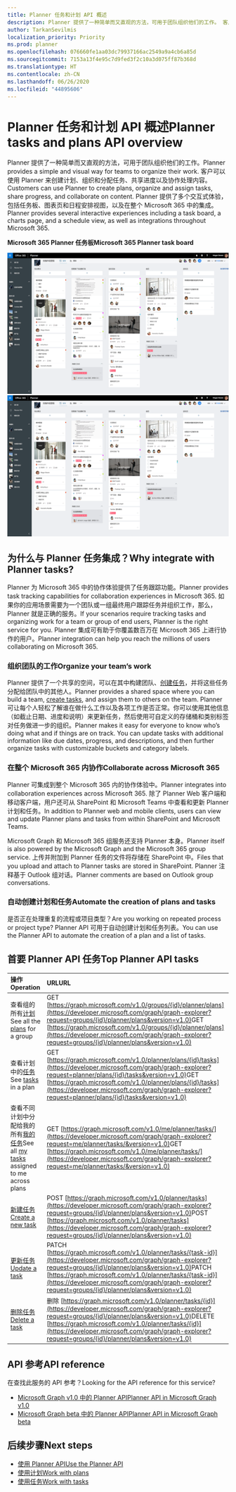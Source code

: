 ```yaml
---
title: Planner 任务和计划 API 概述
description: Planner 提供了一种简单而又直观的方法，可用于团队组织他们的工作。 客户可以使用 Planner 来创建计划、组织和分配任务、共享进度以及协作处理内容。  Planner 提供了多个交互式体验，包括任务板、图表页和日程安排视图，以及在整个 Microsoft 365 中的集成。
author: TarkanSevilmis
localization_priority: Priority
ms.prod: planner
ms.openlocfilehash: 076660fe1aa03dc79937166ac2549a9a4cb6a85d
ms.sourcegitcommit: 7153a13f4e95c7d9fed3f2c10a3d075ff87b368d
ms.translationtype: HT
ms.contentlocale: zh-CN
ms.lasthandoff: 06/26/2020
ms.locfileid: "44895606"
---
```

# <a name="planner-tasks-and-plans-api-overview"></a><span data-ttu-id="73410-105">Planner 任务和计划 API 概述</span><span class="sxs-lookup"><span data-stu-id="73410-105">Planner tasks and plans API overview</span></span>
<span data-ttu-id="73410-106">Planner 提供了一种简单而又直观的方法，可用于团队组织他们的工作。</span><span class="sxs-lookup"><span data-stu-id="73410-106">Planner provides a simple and visual way for teams to organize their work.</span></span> <span data-ttu-id="73410-107">客户可以使用 Planner 来创建计划、组织和分配任务、共享进度以及协作处理内容。</span><span class="sxs-lookup"><span data-stu-id="73410-107">Customers can use Planner to create plans, organize and assign tasks, share progress, and collaborate on content.</span></span>  <span data-ttu-id="73410-108">Planner 提供了多个交互式体验，包括任务板、图表页和日程安排视图，以及在整个 Microsoft 365 中的集成。</span><span class="sxs-lookup"><span data-stu-id="73410-108">Planner provides several interactive experiences including a task board, a charts page, and a schedule view, as well as integrations throughout Microsoft 365.</span></span>

<span data-ttu-id="73410-109">**Microsoft 365 Planner 任务板**</span><span class="sxs-lookup"><span data-stu-id="73410-109">**Microsoft 365 Planner task board**</span></span>

<span data-ttu-id="73410-110">![Microsoft 365 Planner 任务板屏幕截图](images/plannerboard.png "Planner 版块图像")</span><span class="sxs-lookup"><span data-stu-id="73410-110">![Screenshot of a Microsoft 365 Planner task board](images/plannerboard.png "Image of Planner board")</span></span>


## <a name="why-integrate-with-planner-tasks"></a><span data-ttu-id="73410-111">为什么与 Planner 任务集成？</span><span class="sxs-lookup"><span data-stu-id="73410-111">Why integrate with Planner tasks?</span></span>
<span data-ttu-id="73410-112">Planner 为 Microsoft 365 中的协作体验提供了任务跟踪功能。</span><span class="sxs-lookup"><span data-stu-id="73410-112">Planner provides task tracking capabilities for collaboration experiences in Microsoft 365.</span></span> <span data-ttu-id="73410-113">如果你的应用场景需要为一个团队或一组最终用户跟踪任务并组织工作，那么，Planner 就是正确的服务。</span><span class="sxs-lookup"><span data-stu-id="73410-113">If your scenarios require tracking tasks and organizing work for a team or group of end users, Planner is the right service for you.</span></span> <span data-ttu-id="73410-114">Planner 集成可有助于你覆盖数百万在 Microsoft 365 上进行协作的用户。</span><span class="sxs-lookup"><span data-stu-id="73410-114">Planner integration can help you reach the millions of users collaborating on Microsoft 365.</span></span> 

### <a name="organize-your-teams-work"></a><span data-ttu-id="73410-115">组织团队的工作</span><span class="sxs-lookup"><span data-stu-id="73410-115">Organize your team’s work</span></span>
<span data-ttu-id="73410-116">Planner 提供了一个共享的空间，可以在其中构建团队、[创建任务](/graph/api/planner-post-tasks?view=graph-rest-1.0)，并将这些任务分配给团队中的其他人。</span><span class="sxs-lookup"><span data-stu-id="73410-116">Planner provides a shared space where you can build a team, [create tasks](/graph/api/planner-post-tasks?view=graph-rest-1.0), and assign them to others on the team.</span></span> <span data-ttu-id="73410-117">Planner 可让每个人轻松了解谁在做什么工作以及各项工作是否正常。你可以使用其他信息（如截止日期、进度和说明）来更新任务，然后使用可自定义的存储桶和类别标签对任务做进一步的组织。</span><span class="sxs-lookup"><span data-stu-id="73410-117">Planner makes it easy for everyone to know who’s doing what and if things are on track. You can update tasks with additional information like due dates, progress, and descriptions, and then further organize tasks with customizable buckets and category labels.</span></span>   

### <a name="collaborate-across-microsoft-365"></a><span data-ttu-id="73410-118">在整个 Microsoft 365 内协作</span><span class="sxs-lookup"><span data-stu-id="73410-118">Collaborate across Microsoft 365</span></span>
<span data-ttu-id="73410-119">Planner 可集成到整个 Microsoft 365 内的协作体验中。</span><span class="sxs-lookup"><span data-stu-id="73410-119">Planner integrates into collaboration experiences across Microsoft 365.</span></span> <span data-ttu-id="73410-120">除了 Planner Web 客户端和移动客户端，用户还可从 SharePoint 和 Microsoft Teams 中查看和更新 Planner 计划和任务。</span><span class="sxs-lookup"><span data-stu-id="73410-120">In addition to Planner web and mobile clients, users can view and update Planner plans and tasks from within SharePoint and Microsoft Teams.</span></span>  

<span data-ttu-id="73410-121">Microsoft Graph 和 Microsoft 365 组服务还支持 Planner 本身。</span><span class="sxs-lookup"><span data-stu-id="73410-121">Planner itself is also powered by the Microsoft Graph and the Microsoft 365 group service.</span></span> <span data-ttu-id="73410-122">上传并附加到 Planner 任务的文件将存储在 SharePoint 中。</span><span class="sxs-lookup"><span data-stu-id="73410-122">Files that you upload and attach to Planner tasks are stored in SharePoint.</span></span> <span data-ttu-id="73410-123">Planner 注释基于 Outlook 组对话。</span><span class="sxs-lookup"><span data-stu-id="73410-123">Planner comments are based on Outlook group conversations.</span></span>

<!-- Add image
Note: Put an image here showing the relationship between Planner and other things
-->

### <a name="automate-the-creation-of-plans-and-tasks"></a><span data-ttu-id="73410-124">自动创建计划和任务</span><span class="sxs-lookup"><span data-stu-id="73410-124">Automate the creation of plans and tasks</span></span>
<span data-ttu-id="73410-125">是否正在处理重复的流程或项目类型？</span><span class="sxs-lookup"><span data-stu-id="73410-125">Are you working on repeated process or project type?</span></span> <span data-ttu-id="73410-126">Planner API 可用于自动创建计划和任务列表。</span><span class="sxs-lookup"><span data-stu-id="73410-126">You can use the Planner API to automate the creation of a plan and a list of tasks.</span></span>  
 
## <a name="top-planner-api-tasks"></a><span data-ttu-id="73410-127">首要 Planner API 任务</span><span class="sxs-lookup"><span data-stu-id="73410-127">Top Planner API tasks</span></span>

|<span data-ttu-id="73410-128">操作</span><span class="sxs-lookup"><span data-stu-id="73410-128">Operation</span></span>|<span data-ttu-id="73410-129">URL</span><span class="sxs-lookup"><span data-stu-id="73410-129">URL</span></span>|
|:--------|:--|
|<span data-ttu-id="73410-130">查看组的所有[计划](/graph/api/resources/plannerplan?view=graph-rest-beta)</span><span class="sxs-lookup"><span data-stu-id="73410-130">See all the [plans](/graph/api/resources/plannerplan?view=graph-rest-beta) for a group</span></span>|<span data-ttu-id="73410-131">GET [https://graph.microsoft.com/v1.0/groups/{id}/planner/plans](https://developer.microsoft.com/graph/graph-explorer?request=groups/{id}/planner/plans&version=v1.0)</span><span class="sxs-lookup"><span data-stu-id="73410-131">GET [https://graph.microsoft.com/v1.0/groups/{id}/planner/plans](https://developer.microsoft.com/graph/graph-explorer?request=groups/{id}/planner/plans&version=v1.0)</span></span>|
|<span data-ttu-id="73410-132">查看计划中的[任务](/graph/api/resources/plannertask?view=graph-rest-beta)</span><span class="sxs-lookup"><span data-stu-id="73410-132">See [tasks](/graph/api/resources/plannertask?view=graph-rest-beta) in a plan</span></span>|<span data-ttu-id="73410-133">GET [https://graph.microsoft.com/v1.0/planner/plans/{id}/tasks](https://developer.microsoft.com/graph/graph-explorer?request=planner/plans/{id}/tasks&version=v1.0)</span><span class="sxs-lookup"><span data-stu-id="73410-133">GET [https://graph.microsoft.com/v1.0/planner/plans/{id}/tasks](https://developer.microsoft.com/graph/graph-explorer?request=planner/plans/{id}/tasks&version=v1.0)</span></span>|
|<span data-ttu-id="73410-134">查看不同计划中分配给我的所有[我的任务](/graph/api/planneruser-list-tasks?view=graph-rest-beta)</span><span class="sxs-lookup"><span data-stu-id="73410-134">See all [my tasks](/graph/api/planneruser-list-tasks?view=graph-rest-beta) assigned to me across plans</span></span>|<span data-ttu-id="73410-135">GET [https://graph.microsoft.com/v1.0/me/planner/tasks/](https://developer.microsoft.com/graph/graph-explorer?request=me/planner/tasks/&version=v1.0)</span><span class="sxs-lookup"><span data-stu-id="73410-135">GET [https://graph.microsoft.com/v1.0/me/planner/tasks/](https://developer.microsoft.com/graph/graph-explorer?request=me/planner/tasks/&version=v1.0)</span></span>|
|[<span data-ttu-id="73410-136">新建任务</span><span class="sxs-lookup"><span data-stu-id="73410-136">Create a new task</span></span>](/graph/api/planner-post-tasks?view=graph-rest-1.0)|<span data-ttu-id="73410-137">POST [https://graph.microsoft.com/v1.0/planner/tasks](https://developer.microsoft.com/graph/graph-explorer?request=groups/{id}/planner/plans&version=v1.0)</span><span class="sxs-lookup"><span data-stu-id="73410-137">POST [https://graph.microsoft.com/v1.0/planner/tasks](https://developer.microsoft.com/graph/graph-explorer?request=groups/{id}/planner/plans&version=v1.0)</span></span>|
|[<span data-ttu-id="73410-138">更新任务</span><span class="sxs-lookup"><span data-stu-id="73410-138">Update a task</span></span>](/graph/api/plannertask-update?view=graph-rest-1.0)|<span data-ttu-id="73410-139">PATCH [https://graph.microsoft.com/v1.0/planner/tasks/{task-id}](https://developer.microsoft.com/graph/graph-explorer?request=groups/{id}/planner/plans&version=v1.0)</span><span class="sxs-lookup"><span data-stu-id="73410-139">PATCH [https://graph.microsoft.com/v1.0/planner/tasks/{task-id}](https://developer.microsoft.com/graph/graph-explorer?request=groups/{id}/planner/plans&version=v1.0)</span></span>|
|[<span data-ttu-id="73410-140">删除任务</span><span class="sxs-lookup"><span data-stu-id="73410-140">Delete a task</span></span>](/graph/api/plannertask-delete?view=graph-rest-1.0)|<span data-ttu-id="73410-141">删除 [https://graph.microsoft.com/v1.0/planner/tasks/{id}](https://developer.microsoft.com/graph/graph-explorer?request=groups/{id}/planner/plans&version=v1.0)</span><span class="sxs-lookup"><span data-stu-id="73410-141">DELETE [https://graph.microsoft.com/v1.0/planner/tasks/{id}](https://developer.microsoft.com/graph/graph-explorer?request=groups/{id}/planner/plans&version=v1.0)</span></span>|

## <a name="api-reference"></a><span data-ttu-id="73410-142">API 参考</span><span class="sxs-lookup"><span data-stu-id="73410-142">API reference</span></span>
<span data-ttu-id="73410-143">在查找此服务的 API 参考？</span><span class="sxs-lookup"><span data-stu-id="73410-143">Looking for the API reference for this service?</span></span>

- [<span data-ttu-id="73410-144">Microsoft Graph v1.0 中的 Planner API</span><span class="sxs-lookup"><span data-stu-id="73410-144">Planner API in Microsoft Graph v1.0</span></span>](/graph/api/resources/planner-overview?view=graph-rest-1.0)
- [<span data-ttu-id="73410-145">Microsoft Graph beta 中的 Planner API</span><span class="sxs-lookup"><span data-stu-id="73410-145">Planner API in Microsoft Graph beta</span></span>](/graph/api/resources/planner-overview?view=graph-rest-beta)


## <a name="next-steps"></a><span data-ttu-id="73410-146">后续步骤</span><span class="sxs-lookup"><span data-stu-id="73410-146">Next steps</span></span>

- [<span data-ttu-id="73410-147">使用 Planner API</span><span class="sxs-lookup"><span data-stu-id="73410-147">Use the Planner API</span></span>](/graph/api/resources/planner-overview?view=graph-rest-1.0)
- [<span data-ttu-id="73410-148">使用计划</span><span class="sxs-lookup"><span data-stu-id="73410-148">Work with plans</span></span>](/graph/api/resources/planner-overview?view=graph-rest-1.0#plans)
- [<span data-ttu-id="73410-149">使用任务</span><span class="sxs-lookup"><span data-stu-id="73410-149">Work with tasks</span></span>](/graph/api/resources/planner-overview?view=graph-rest-1.0#tasks)
